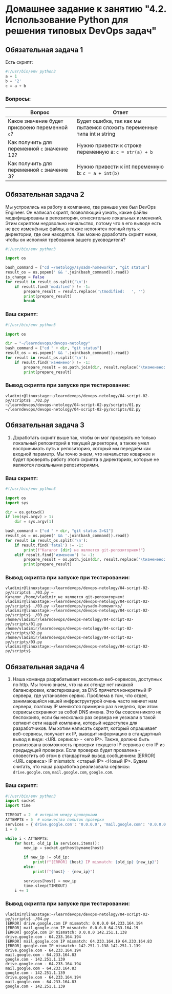 # Домашнее задание к занятию "4.2. Использование Python для решения типовых DevOps задач"

## Обязательная задача 1

Есть скрипт:
```python
#!/usr/bin/env python3
a = 1
b = '2'
c = a + b
```

### Вопросы:
| Вопрос  | Ответ                                                                  |
| ------------- |------------------------------------------------------------------------|
| Какое значение будет присвоено переменной `c`?  | Будет ошибка, так как мы пытаемся сложить переменные типа int и string |
| Как получить для переменной `c` значение 12?  | Нужно привести к строке переменную а: `c = str(a) + b`                 |
| Как получить для переменной `c` значение 3?  | Нужно привести к int переменную b: `c = a + int(b)`                                    |

## Обязательная задача 2
Мы устроились на работу в компанию, где раньше уже был DevOps Engineer. Он написал скрипт, позволяющий узнать, какие файлы модифицированы в репозитории, относительно локальных изменений. Этим скриптом недовольно начальство, потому что в его выводе есть не все изменённые файлы, а также непонятен полный путь к директории, где они находятся. Как можно доработать скрипт ниже, чтобы он исполнял требования вашего руководителя?

```python
#!/usr/bin/env python3

import os

bash_command = ["cd ~/netology/sysadm-homeworks", "git status"]
result_os = os.popen(' && '.join(bash_command)).read()
is_change = False
for result in result_os.split('\n'):
    if result.find('modified') != -1:
        prepare_result = result.replace('\tmodified:   ', '')
        print(prepare_result)
        break
```

### Ваш скрипт:
```python
#!/usr/bin/env python3

import os

dir = "~/learndevops/devops-netology"
bash_command = ["cd " + dir, "git status"]
result_os = os.popen(' && '.join(bash_command)).read()
for result in result_os.split('\n'):
    if result.find('изменено') != -1:
        prepare_result = os.path.join(dir, result.replace('\tизменено:   ', '').strip())
        print(prepare_result)
```

### Вывод скрипта при запуске при тестировании:
```
vladimir@linuxstage:~/learndevops/devops-netology/04-script-02-py/scripts$ ./02.py 
~/learndevops/devops-netology/04-script-02-py/scripts/01.py
~/learndevops/devops-netology/04-script-02-py/scripts/02.py
```

## Обязательная задача 3
1. Доработать скрипт выше так, чтобы он мог проверять не только локальный репозиторий в текущей директории, а также умел воспринимать путь к репозиторию, который мы передаём как входной параметр. Мы точно знаем, что начальство коварное и будет проверять работу этого скрипта в директориях, которые не являются локальными репозиториями.

### Ваш скрипт:
```python
#!/usr/bin/env python3

import os
import sys

dir = os.getcwd()
if len(sys.argv) > 1:
    dir = sys.argv[1]

bash_command = ["cd " + dir, "git status 2>&1"]
result_os = os.popen(' && '.join(bash_command)).read()
for result in result_os.split('\n'):
    if result.find('fatal') != -1:
        print(f"Каталог {dir} не является git-репозиторием!")
    elif result.find('изменено') != -1:
        prepare_result = os.path.join(dir, result.replace('\tизменено:   ', '').strip())
        print(prepare_result)

```

### Вывод скрипта при запуске при тестировании:
```
vladimir@linuxstage:~/learndevops/devops-netology/04-script-02-py/scripts$ ./03.py ~
Каталог /home/vladimir не является git-репозиторием!
vladimir@linuxstage:~/learndevops/devops-netology/04-script-02-py/scripts$ ./03.py ~/learndevops/sysadm-homeworks/
vladimir@linuxstage:~/learndevops/devops-netology/04-script-02-py/scripts$ ./03.py 
/home/vladimir/learndevops/devops-netology/04-script-02-py/scripts/01.py
/home/vladimir/learndevops/devops-netology/04-script-02-py/scripts/02.py
/home/vladimir/learndevops/devops-netology/04-script-02-py/scripts/03.py
vladimir@linuxstage:~/learndevops/devops-netology/04-script-02-py/scripts$ 
```

## Обязательная задача 4
1. Наша команда разрабатывает несколько веб-сервисов, доступных по http. Мы точно знаем, что на их стенде нет никакой балансировки, кластеризации, за DNS прячется конкретный IP сервера, где установлен сервис. Проблема в том, что отдел, занимающийся нашей инфраструктурой очень часто меняет нам сервера, поэтому IP меняются примерно раз в неделю, при этом сервисы сохраняют за собой DNS имена. Это бы совсем никого не беспокоило, если бы несколько раз сервера не уезжали в такой сегмент сети нашей компании, который недоступен для разработчиков. Мы хотим написать скрипт, который опрашивает веб-сервисы, получает их IP, выводит информацию в стандартный вывод в виде: <URL сервиса> - <его IP>. Также, должна быть реализована возможность проверки текущего IP сервиса c его IP из предыдущей проверки. Если проверка будет провалена - оповестить об этом в стандартный вывод сообщением: [ERROR] <URL сервиса> IP mismatch: <старый IP> <Новый IP>. Будем считать, что наша разработка реализовала сервисы: `drive.google.com`, `mail.google.com`, `google.com`.

### Ваш скрипт:
```python
#!/usr/bin/env python3
import socket
import time

TIMEOUT = 2  # интервал между проверками
ATTEMPTS = 5  # количество попыток проверки
services = {'drive.google.com': '0.0.0.0', 'mail.google.com': '0.0.0.0', 'google.com': '0.0.0.0'}
i = 0

while i < ATTEMPTS:
    for host, old_ip in services.items():
        new_ip = socket.gethostbyname(host)

        if new_ip != old_ip:
            print(f"[ERROR] {host} IP mismatch: {old_ip} {new_ip}")
        else:
            print(f"{host} - {new_ip}")

        services[host] = new_ip
        time.sleep(TIMEOUT)
    i += 1

```

### Вывод скрипта при запуске при тестировании:
```
vladimir@linuxstage:~/learndevops/devops-netology/04-script-02-py/scripts$ ./04.py 
[ERROR] drive.google.com IP mismatch: 0.0.0.0 64.233.164.194
[ERROR] mail.google.com IP mismatch: 0.0.0.0 64.233.164.19
[ERROR] google.com IP mismatch: 0.0.0.0 142.251.1.138
drive.google.com - 64.233.164.194
[ERROR] mail.google.com IP mismatch: 64.233.164.19 64.233.164.83
[ERROR] google.com IP mismatch: 142.251.1.138 142.251.1.139
drive.google.com - 64.233.164.194
mail.google.com - 64.233.164.83
google.com - 142.251.1.139
drive.google.com - 64.233.164.194
mail.google.com - 64.233.164.83
google.com - 142.251.1.139
drive.google.com - 64.233.164.194
mail.google.com - 64.233.164.83
google.com - 142.251.1.139

```
